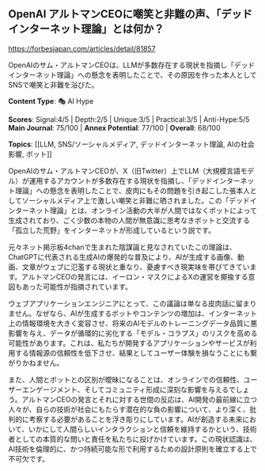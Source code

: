 ## OpenAI アルトマンCEOに嘲笑と非難の声、「デッドインターネット理論」とは何か？

https://forbesjapan.com/articles/detail/81857

OpenAIのサム・アルトマンCEOは、LLMが多数存在する現状を指摘し「デッドインターネット理論」への懸念を表明したことで、その原因を作った本人としてSNSで嘲笑と非難を浴びた。

**Content Type**: 🎭 AI Hype

**Scores**: Signal:4/5 | Depth:2/5 | Unique:3/5 | Practical:3/5 | Anti-Hype:5/5
**Main Journal**: 75/100 | **Annex Potential**: 77/100 | **Overall**: 68/100

**Topics**: [[LLM, SNS/ソーシャルメディア, デッドインターネット理論, AIの社会影響, ボット]]

OpenAIのサム・アルトマンCEOが、X（旧Twitter）上でLLM（大規模言語モデル）が運用するアカウントが多数存在する現状を指摘し、「デッドインターネット理論」への懸念を表明したことで、皮肉にもその問題を引き起こした張本人としてソーシャルメディア上で激しい嘲笑と非難に晒されました。この「デッドインターネット理論」とは、オンライン活動の大半が人間ではなくボットによって生成されており、ごく少数の本物の人間が無意識に思考なきボットと交流する「孤立した荒野」をインターネットが形成しているという説です。

元々ネット掲示板4chanで生まれた陰謀論と見なされていたこの理論は、ChatGPTに代表される生成AIの爆発的な普及により、AIが生成する画像、動画、文章がウェブに氾濫する現状と重なり、憂慮すべき現実味を帯びてきています。アルトマンCEOの発言には、イーロン・マスクによるXの運営を揶揄する意図もあった可能性が指摘されています。

ウェブアプリケーションエンジニアにとって、この議論は単なる皮肉話に留まりません。なぜなら、AIが生成するボットやコンテンツの増加は、インターネット上の情報環境を大きく変容させ、将来のAIモデルのトレーニングデータ品質に悪影響を与え、データが循環的に劣化する「モデル・コラプス」のリスクを高める可能性があります。これは、私たちが開発するアプリケーションやサービスが利用する情報源の信頼性を低下させ、結果としてユーザー体験を損なうことにも繋がりかねません。

また、人間とボットとの区別が曖昧になることは、オンラインでの信頼性、ユーザーエンゲージメント、そしてコミュニティ形成に深刻な影響を与えるでしょう。アルトマンCEOの発言とそれに対する世間の反応は、AI開発の最前線に立つ人々が、自らの技術が社会にもたらす潜在的な負の影響について、より深く、批判的に考察する必要があることを浮き彫りにしています。AIが創造する未来において、いかにして人間らしいインタラクションと信頼を維持するかという、技術者としての本質的な問いと責任を私たちに投げかけています。この現状認識は、AI技術を倫理的に、かつ持続可能な形で利用するための設計原則を確立する上で不可欠です。